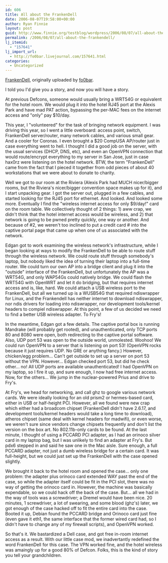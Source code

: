 ```yaml
---
id: 606
title: All about the FrankenDell
date: 2006-08-07T19:58:00+00:00
author: Ryan Finnie
layout: post
guid: http://www.finnie.org/testblog/wordpress/2006/08/07/all-about-the-frankendell/
permalink: /2006/08/07/all-about-the-frankendell/
lj_itemid:
  - "157641"
lj_import_url:
  - http://fo0bar.livejournal.com/157641.html
categories:
  - Uncategorized
---
```

<div class="flickr-frame">
  <a href="http://www.flickr.com/photos/fo0bar/208260148/" title="photo sharing"><img src="http://static.flickr.com/92/208260148_db13ea47f8.jpg" class="flickr-photo" alt="" /></a><br /> <span class="flickr-caption"><a href="http://www.flickr.com/photos/fo0bar/208260148/">FrankenDell</a>, originally uploaded by <a href="http://www.flickr.com/people/fo0bar/">fo0bar</a>.</span>
</div>

I told you I'd give you a story, and now you will have a story.

At previous Defcons, someone would usually bring a WRT54G or equivalent for the hotel room. We would plug it into the hotel RJ45 port at the Alexis Park and have mad PAT action, bypassing the per-MAC fees on the internet access and "only" pay $10/day.

This year, I "volunteered" for the task of bringing network equipment. I was driving this year, so I went a little overboard: access point, switch, FrankenDell server/router, many network cables, and various small gear. And a cooler for Coronas. I even brought a $20 CompUSA AP/router just in case everything went to hell. I thought I did a good job on the server, with the usual services (DHCP, DNS, etc), and even an OpenVPN connection that would route/encrypt everything to my server in San Jose, just in case hax0rz were listening on the hotel network. BTW, the term "FrankenDell" came from the fact that I pieced it together from odd pieces of about 40 workstations that we were about to donate to charity.

Well we got to our room at the Riviera (Alexis Park had MUCH nicer/bigger rooms, but the Riviera's nicer/bigger convention space makes up for it), and I start unpacking gear. I got the server out, plugged in a few cables, and started looking for the RJ45 port for ethernet. And looked. And looked some more. Eventually I find the "wireless internet access for only $9/day!" card on the room table. We collectively thought of 2 things: 1) aww crap, we didn't think that the hotel internet access would be wireless, and 2) that network is going to be pwned pretty quickly, one way or another. And because of #2, we weren't too inclined to put a credit card # into the captive portal page that came up when one of us associated with the network.

Edgan got to work examining the wireless network's infrastructure, while I began looking at ways to modify the FrankenDell to be able to route stuff through the wireless network. We could route stuff through somebody's laptop, but nobody liked the idea of turning their laptop into a full-time router. We could turn our own AP into a bridge client and plug it into the "outside" interface of the FrankenDell, but unfortunately the AP was a WRT54G, and only WAP54Gs could natively bridge. We could flash the WRT54G with OpenWRT and let it do bridging, but that requires internet access and is, like, hard. We could attach a USB wireless port to the FrankenDell, but all we turned up is a WUSB54G that required ndiswrapper for Linux, and the Frankendell has neither internet to download ndiswrapper, nor ndis drivers for loading into ndiswrapper, nor development tools/kernel headers to compiel ndiswrapper. At this point, a few of us decided we need to find a better USB wireless adapter. To Fry's!

In the meantime, Edgan got a few details. The captive portal box is running Mandrake (will probably get rooted), and unauthenticated, only TCP ports 80 and 8080 were open, both redirecting to the captive portal software. Also, UDP port 53 was open to the outside world, unmolested. Woohoo! We could run OpenVPN to a server that is listening on port 53! (OpenVPN rocks because it just requires UDP. No GRE or anything fancy.) However, chicken/egg problem... Can't get outside to set up a server on port 53 without the VPN. However... Edgan checked port 53, but did he check other... no! All UDP ports are available unauthenticated! I had OpenVPN on my laptop, so I fire it up, and sure enough, I now had free internet access. Now, for the others... We jump in the nuclear-powered Prius and drive to Fry's.

At Fry's, we head for networking, and call ghz to google various network cards. We were ideally looking for an old prism2 or hermes-based card, either in USB or half-height PCI. However, all we found were new crap which either had a broadcom chipset (FrankenDell didn't have 2.6.17, and development tools/kernel headers would take a long time to download), atheros chipset (same deal with kernel headers for madwifi), or even worse, we weren't sure since vendors change chipsets frequently and don't list the version on the box art. No 802.11b-only cards to be found. At the last minute, I thought of using a PCCARD PCI adapter, as I had an orinoco silver card in my laptop bag, but I was unlikely to find an adapter at Fry's. But pdx6 stepped in and said he saw one in the Mac aisle. Sure enough, a full PCCARD adapter, not just a dumb wireless bridge for a certain card. It was full-height, but we could just set up the FrankenDell with the case opened slightly.

We brought it back to the hotel room and opened the case... only one problem: the adapter plus orinoco card extended WAY past the end of the case, so while the adapter itself could be fit in the PCI slot, there was no way of getting the orinoco card in. However, the machine was basically expendable, so we could hack off the back of the case. But... all we had in the way of tools was a screwdriver; a Dremel would have been nice. 20 minutes, 1 screwdriver, a lot of swearing, and some blood (ghz's) later, we got enough of the case hacked off to fit the entire card into the case. Booted it up, Debian found the PCCARD bridge and Orinoco card just fine (even gave it eth1, the same interface that the former wired card had, so I didn't have to change any of my firewall scripts), and OpenVPN worked.

So that's it. We bastardized a Dell case, and got free in-room internet access as a result. With our little case mod, we inadvertantly redefined the word FrankenDell for this case. The VPN worked fine, and the hotel wireless was amaingly up for a good 80% of Defcon. Folks, this is the kind of story you tell your grandchildren.
